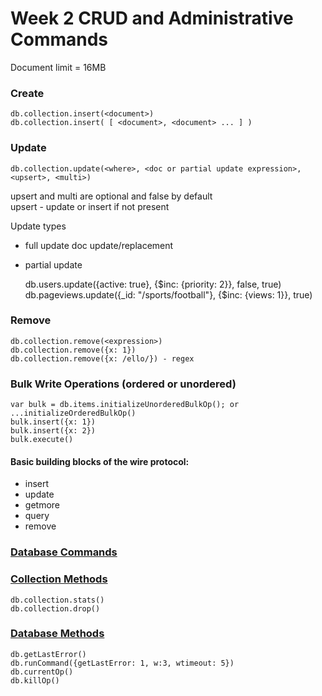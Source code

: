 # Week 2 CRUD and Administrative Commands

Document limit = 16MB


### Create

    db.collection.insert(<document>)
    db.collection.insert( [ <document>, <document> ... ] )


### Update

    db.collection.update(<where>, <doc or partial update expression>, <upsert>, <multi>)
upsert and multi are optional and false by default  
upsert - update or insert if not present

Update types
- full update doc update/replacement
- partial update


    db.users.update({active: true}, {$inc: {priority: 2}}, false, true)
    db.pageviews.update({_id: "/sports/football"}, {$inc: {views: 1}}, true)

### Remove

    db.collection.remove(<expression>)
    db.collection.remove({x: 1})
    db.collection.remove({x: /ello/}) - regex

### Bulk Write Operations (ordered or unordered)

    var bulk = db.items.initializeUnorderedBulkOp(); or ...initializeOrderedBulkOp()
    bulk.insert({x: 1})
    bulk.insert({x: 2})
    bulk.execute()



#### Basic building blocks of the wire protocol:
- insert
- update
- getmore
- query
- remove


### [Database Commands](https://docs.mongodb.org/master/reference/command/)


### [Collection Methods](https://docs.mongodb.org/manual/reference/method/js-collection/)

    db.collection.stats()
    db.collection.drop()

### [Database Methods](https://docs.mongodb.org/manual/reference/method/js-database/)

    db.getLastError()
    db.runCommand({getLastError: 1, w:3, wtimeout: 5})
    db.currentOp()
    db.killOp()
